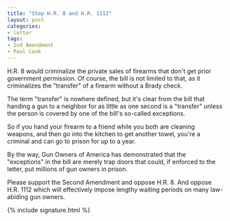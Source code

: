 ```yaml
---
title: "Stop H.R. 8 and H.R. 1112"
layout: post
categories:
- letter
tags:
- 2nd Amendment
- Paul Cook
---
```


H.R. 8 would criminalize the private sales of firearms that don't get prior government permission. Of course, the bill is not limited to that, as it criminalizes the "transfer" of a firearm without a Brady check.

The term "transfer" is nowhere defined, but it's clear from the bill that handing a gun to a neighbor for as little as one second is a "transfer" unless the person is covered by one of the bill's so-called exceptions.

So if you hand your firearm to a friend while you both are cleaning weapons, and then go into the kitchen to get another towel, you're a criminal and can go to prison for up to a year.

By the way, Gun Owners of America has demonstrated that the "exceptions" in the bill are merely trap doors that could, if enforced to the letter, put millions of gun owners in prison.

Please support the Second Amendment and oppose H.R. 8. And oppose H.R. 1112 which will effectively impose lengthy waiting periods on many law-abiding gun owners.

{% include signature.html %}

